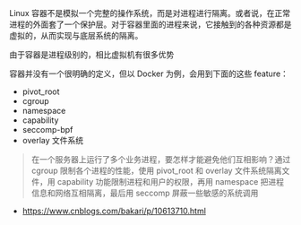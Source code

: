 Linux 容器不是模拟一个完整的操作系统，而是对进程进行隔离。或者说，在正常进程的外面套了一个保护层。对于容器里面的进程来说，它接触到的各种资源都是虚拟的，从而实现与底层系统的隔离。

由于容器是进程级别的，相比虚拟机有很多优势

容器并没有一个很明确的定义，但以 Docker 为例，会用到下面的这些 feature：

- pivot_root
- cgroup
- namespace
- capability
- seccomp-bpf
- overlay 文件系统

> 在一个服务器上运行了多个业务进程，要怎样才能避免他们互相影响？通过 cgroup 限制各个进程的性能，使用 pivot_root 和 overlay 文件系统隔离文件，用 capability 功能限制进程和用户的权限，再用 namespace 把进程信息和网络互相隔离，最后用 seccomp 屏蔽一些敏感的系统调用



- <https://www.cnblogs.com/bakari/p/10613710.html>